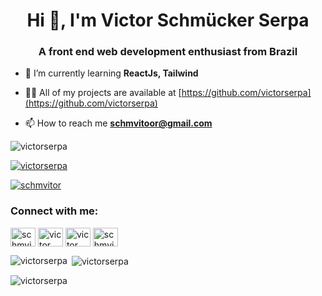 <h1 align="center">Hi 👋, I'm Victor Schmücker Serpa</h1>
<h3 align="center">A front end web development enthusiast from Brazil</h3>

- 🌱 I’m currently learning **ReactJs, Tailwind**

- 👨‍💻 All of my projects are available at [https://github.com/victorserpa](https://github.com/victorserpa)

- 📫 How to reach me **schmvitoor@gmail.com**

<p align="left"> <img src="https://komarev.com/ghpvc/?username=victorserpa&label=Profile%20views&color=0e75b6&style=flat" alt="victorserpa" /> </p>

<p align="left"> <a href="https://github.com/ryo-ma/github-profile-trophy"><img src="https://github-profile-trophy.vercel.app/?username=victorserpa" alt="victorserpa" /></a> </p>

<p align="left"> <a href="https://twitter.com/schmvitor" target="blank"><img src="https://img.shields.io/twitter/follow/schmvitor?logo=twitter&style=for-the-badge" alt="schmvitor" /></a> </p>

<h3 align="left">Connect with me:</h3>
<p align="left">
<a href="https://twitter.com/schmvitor" target="blank"><img align="center" src="https://raw.githubusercontent.com/rahuldkjain/github-profile-readme-generator/master/src/images/icons/Social/twitter.svg" alt="schmvitor" height="30" width="40" /></a>
<a href="https://linkedin.com/in/victor schmücker serpa" target="blank"><img align="center" src="https://raw.githubusercontent.com/rahuldkjain/github-profile-readme-generator/master/src/images/icons/Social/linked-in-alt.svg" alt="victor schmücker serpa" height="30" width="40" /></a>
<a href="https://fb.com/victor schmucker" target="blank"><img align="center" src="https://raw.githubusercontent.com/rahuldkjain/github-profile-readme-generator/master/src/images/icons/Social/facebook.svg" alt="victor schmucker" height="30" width="40" /></a>
<a href="https://instagram.com/schmvitor" target="blank"><img align="center" src="https://raw.githubusercontent.com/rahuldkjain/github-profile-readme-generator/master/src/images/icons/Social/instagram.svg" alt="schmvitor" height="30" width="40" /></a>
</p>

<p><img align="left" src="https://github-readme-stats.vercel.app/api/top-langs?username=victorserpa&show_icons=true&locale=en&layout=compact" alt="victorserpa" /></p>

<p>&nbsp;<img align="center" src="https://github-readme-stats.vercel.app/api?username=victorserpa&show_icons=true&locale=en" alt="victorserpa" /></p>

<p><img align="center" src="https://github-readme-streak-stats.herokuapp.com/?user=victorserpa&" alt="victorserpa" /></p>
